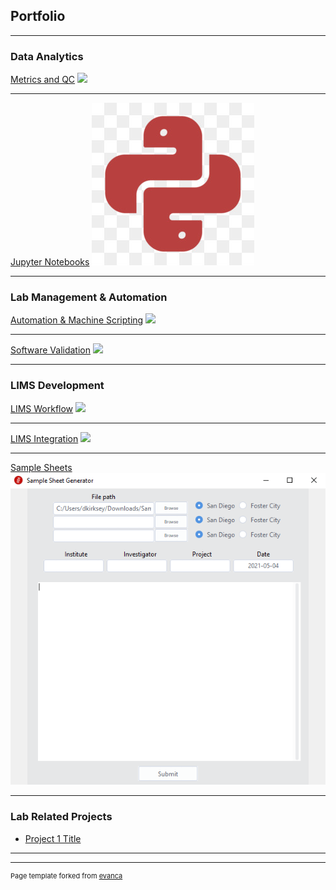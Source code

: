 ## Portfolio

---

### Data Analytics

[Metrics and QC](/sample_page)
<img src="images/dummy_thumbnail.jpg?raw=true"/>

---
[Jupyter Notebooks](/jupyters.md)
<img src="images/transparent-python-icon-development-icon-5fc9238ae6f1e2.901731871607017354946.jpg?raw=true"/>

---

### Lab Management & Automation

[Automation & Machine Scripting](/lab_work)
<img src="images/dummy_thumbnail.jpg?raw=true"/>

---

[Software Validation](/validations)
<img src="images/dummy_thumbnail.jpg?raw=true"/>

---

### LIMS Development

[LIMS Workflow](/sample_page)
<img src="images/dummy_thumbnail.jpg?raw=true"/>

---
[LIMS Integration](/pdf/sample_presentation.pdf)
<img src="images/dummy_thumbnail.jpg?raw=true"/>

---

[Sample Sheets](/sample_page)
<img src="images/ForMario.png?raw=true"/>

---


### Lab Related Projects

- [Project 1 Title](http://example.com/)


---




---
<p style="font-size:11px">Page template forked from <a href="https://github.com/evanca/quick-portfolio">evanca</a></p>
<!-- Remove above link if you don't want to attibute -->
